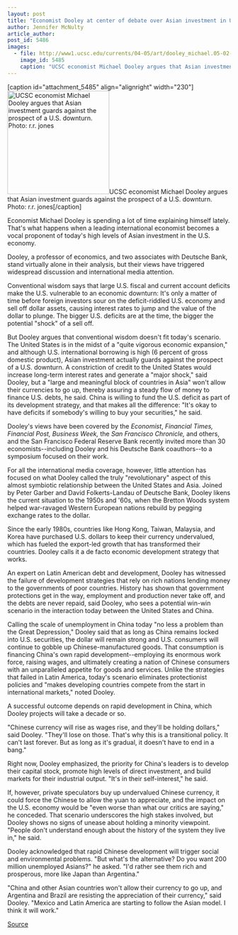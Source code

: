 ```yaml
---
layout: post
title: "Economist Dooley at center of debate over Asian investment in U.S. economy"
author: Jennifer McNulty
article_author: 
post_id: 5486
images:
  - file: http://www1.ucsc.edu/currents/04-05/art/dooley_michael.05-02-28.jpg
    image_id: 5485
    caption: "UCSC economist Michael Dooley argues that Asian investment guards against the prospect of a U.S. downturn. Photo: r.r. jones"
---
```


[caption id="attachment_5485" align="alignright" width="230"]<a href="http://dev-ucsc-news.pantheonsite.io/wp-content/uploads/2005/02/dooley_michael.05-02-28.jpg"><img class="size-full wp-image-5485" src="http://dev-ucsc-news.pantheonsite.io/wp-content/uploads/2005/02/dooley_michael.05-02-28.jpg" alt="UCSC economist Michael Dooley argues that Asian investment guards against the prospect of a U.S. downturn. Photo: r.r. jones" width="230" height="233" /></a>UCSC economist Michael Dooley argues that Asian investment guards against the prospect of a U.S. downturn. Photo: r.r. jones[/caption]
<a name="content" id="content"></a>
<p>
  Economist Michael Dooley is spending a lot of time explaining himself lately. That's what happens when a leading international economist becomes a vocal proponent of today's high levels of Asian investment in the U.S. economy.
</p>
<p>
  Dooley, a professor of economics, and two associates with Deutsche Bank, stand virtually alone in their analysis, but their views have triggered widespread discussion and international media attention.
</p>
<p>
  Conventional wisdom says that large U.S. fiscal and current account deficits make the U.S. vulnerable to an economic downturn: It's only a matter of time before foreign investors sour on the deficit-riddled U.S. economy and sell off dollar assets, causing interest rates to jump and the value of the dollar to plunge. The bigger U.S. deficits are at the time, the bigger the potential "shock" of a sell off.
</p>
<p>
  But Dooley argues that conventional wisdom doesn't fit today's scenario. The United States is in the midst of a "quite vigorous economic expansion," and although U.S. international borrowing is high (6 percent of gross domestic product), Asian investment actually guards against the prospect of a U.S. downturn. A constriction of credit to the United States would increase long-term interest rates and generate a "major shock," said Dooley, but a "large and meaningful block of countries in Asia" won't allow their currencies to go up, thereby assuring a steady flow of money to finance U.S. debts, he said. China is willing to fund the U.S. deficit as part of its development strategy, and that makes all the difference: "It's okay to have deficits if somebody's willing to buy your securities," he said.
</p>
<p>
  Dooley's views have been covered by the <i>Economist</i>, <i>Financial Times,</i> <i>Financial Post, Business Week,</i> the <i>San Francisco Chronicle,</i> and others, and the San Francisco Federal Reserve Bank recently invited more than 30 economists--including Dooley and his Deutsche Bank coauthors--to a symposium focused on their work.
</p>
<p>
  For all the international media coverage, however, little attention has focused on what Dooley called the truly "revolutionary" aspect of this almost symbiotic relationship between the United States and Asia. Joined by Peter Garber and David Folkerts-Landau of Deutsche Bank, Dooley likens the current situation to the 1950s and '60s, when the Bretton Woods system helped war-ravaged Western European nations rebuild by pegging exchange rates to the dollar.
</p>
<p>
  Since the early 1980s, countries like Hong Kong, Taiwan, Malaysia, and Korea have purchased U.S. dollars to keep their currency undervalued, which has fueled the export-led growth that has transformed their countries. Dooley calls it a de facto economic development strategy that works.
</p>
<p>
  An expert on Latin American debt and development, Dooley has witnessed the failure of development strategies that rely on rich nations lending money to the governments of poor countries. History has shown that government protections get in the way, employment and production never take off, and the debts are never repaid, said Dooley, who sees a potential win-win scenario in the interaction today between the United States and China.
</p>
<p>
  Calling the scale of unemployment in China today "no less a problem than the Great Depression," Dooley said that as long as China remains locked into U.S. securities, the dollar will remain strong and U.S. consumers will continue to gobble up Chinese-manufactured goods. That consumption is financing China's own rapid development--employing its enormous work force, raising wages, and ultimately creating a nation of Chinese consumers with an unparalleled appetite for goods and services. Unlike the strategies that failed in Latin America, today's scenario eliminates protectionist policies and "makes developing countries compete from the start in international markets," noted Dooley.
</p>
<p>
  A successful outcome depends on rapid development in China, which Dooley projects will take a decade or so.
</p>
<p>
  "Chinese currency will rise as wages rise, and they'll be holding dollars," said Dooley. "They'll lose on those. That's why this is a transitional policy. It can't last forever. But as long as it's gradual, it doesn't have to end in a bang."
</p>
<p>
  Right now, Dooley emphasized, the priority for China's leaders is to develop their capital stock, promote high levels of direct investment, and build markets for their industrial output. "It's in their self-interest," he said.
</p>
<p>
  If, however, private speculators buy up undervalued Chinese currency, it could force the Chinese to allow the yuan to appreciate, and the impact on the U.S. economy would be "even worse than what our critics are saying," he conceded. That scenario underscores the high stakes involved, but Dooley shows no signs of unease about holding a minority viewpoint. "People don't understand enough about the history of the system they live in," he said.
</p>
<p>
  Dooley acknowledged that rapid Chinese development will trigger social and environmental problems. "But what's the alternative? Do you want 200 million unemployed Asians?" he asked. "I'd rather see them rich and prosperous, more like Japan than Argentina."
</p>
<p>
  "China and other Asian countries won't allow their currency to go up, and Argentina and Brazil are resisting the appreciation of their currency," said Dooley. "Mexico and Latin America are starting to follow the Asian model. I think it will work."
</p>
<p><a href="http://www1.ucsc.edu/currents/04-05/02-28/dooley.asp" title="Permalink to dooley">Source</a></p>
